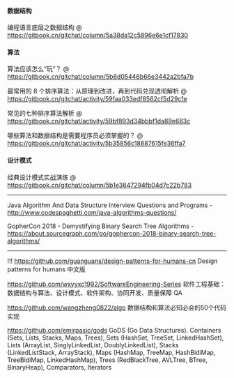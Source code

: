 #### 数据结构

编程语言底层之数据结构 @ https://gitbook.cn/gitchat/column/5a38da12c5896e6e1cf17830

#### 算法

算法应该怎么“玩”？ @ https://gitbook.cn/gitchat/column/5b6d05446b66e3442a2bfa7b

最常用的 8 个排序算法：从原理到改进，再到代码兑现透彻解析 @ https://gitbook.cn/gitchat/activity/59faa033edf8562cf5d29c1e

常见的七种排序算法解析 @ https://gitbook.cn/gitchat/activity/59bf893d34bbbf1da89e683c

哪些算法和数据结构是需要程序员必须掌握的？ @ https://gitbook.cn/gitchat/activity/5b35856c18887615fe36ffa7

#### 设计模式

经典设计模式实战演练 @ https://gitbook.cn/gitchat/column/5b1e3647294fb04d7c22b783

---

Java Algorithm And Data Structure Interview Questions and Programs - http://www.codespaghetti.com/java-algorithms-questions/

GopherCon 2018 - Demystifying Binary Search Tree Algorithms - https://about.sourcegraph.com/go/gophercon-2018-binary-search-tree-algorithms/

---

!!! https://github.com/guanguans/design-patterns-for-humans-cn
Design patterns for humans 中文版

https://github.com/wxyyxc1992/SoftwareEngineering-Series
软件工程基础：数据结构与算法、设计模式、软件架构、协同开发、质量保障 QA 

https://github.com/wangzheng0822/algo
数据结构和算法必知必会的50个代码实现

https://github.com/emirpasic/gods
GoDS (Go Data Structures). Containers (Sets, Lists, Stacks, Maps, Trees), Sets (HashSet, TreeSet, LinkedHashSet), Lists (ArrayList, SinglyLinkedList, DoublyLinkedList), Stacks (LinkedListStack, ArrayStack), Maps (HashMap, TreeMap, HashBidiMap, TreeBidiMap, LinkedHashMap), Trees (RedBlackTree, AVLTree, BTree, BinaryHeap), Comparators, Iterators
